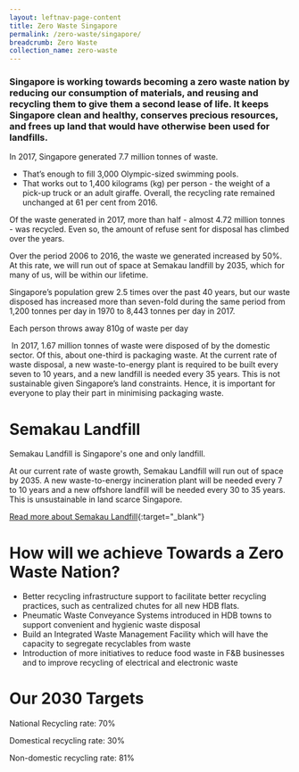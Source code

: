 ```yaml
---
layout: leftnav-page-content
title: Zero Waste Singapore
permalink: /zero-waste/singapore/
breadcrumb: Zero Waste 
collection_name: zero-waste
---
```


### Singapore is working towards becoming a zero waste nation by reducing our consumption of materials, and reusing and recycling them to give them a second lease of life. It keeps Singapore clean and healthy, conserves precious resources, and frees up land that would have otherwise been used for landfills. 

In 2017, Singapore generated 7.7 million tonnes of waste.
* That’s enough to fill 3,000 Olympic-sized swimming pools. 
* That works out to 1,400 kilograms (kg) per person - the weight of a pick-up truck or an adult giraffe.
Overall, the recycling rate remained unchanged at 61 per cent from 2016.

Of the waste generated in 2017, more than half - almost 4.72 million tonnes - was recycled. Even so, the amount of refuse sent for disposal has climbed over the years. 

Over the period 2006 to 2016, the waste we generated increased by 50%. At this rate, we will run out of space at Semakau landfill by 2035, which for many of us, will be within our lifetime.

Singapore’s population grew 2.5 times over the past 40 years, but our waste disposed has increased more than seven-fold during the same period from 1,200 tonnes per day in 1970 to 8,443 tonnes per day in 2017.



Each person throws away 810g of waste per day

 In 2017, 1.67 million tonnes of waste were disposed of by the domestic sector. Of this, about one-third is packaging waste. At the current rate of waste disposal, a new waste-to-energy plant is required to be built every seven to 10 years, and a new landfill is needed every 35 years. This is not sustainable given Singapore’s land constraints. Hence, it is important for everyone to play their part in minimising packaging waste.
 
# Semakau Landfill

Semakau Landfill is Singapore's one and only landfill. 

At our current rate of waste growth, Semakau Landfill will run out of space by 2035. A new waste-to-energy incineration plant will be needed every 7 to 10 years and a new offshore landfill will be needed every 30 to 35 years. This is unsustainable in land scarce Singapore.

[Read more about Semakau Landfill](https://www.nea.gov.sg/our-services/waste-management/waste-management-infrastructure/semakau-landfill){:target="_blank"} 


# How will we achieve Towards a Zero Waste Nation?

* Better recycling infrastructure support to facilitate better recycling practices, such as centralized chutes for all new HDB flats.
* Pneumatic Waste Conveyance Systems introduced in HDB towns to support convenient and hygienic waste disposal
*  Build an Integrated Waste Management Facility which will have the capacity to segregate recyclables from waste
*  Introduction of more initiatives to reduce food waste in F&B businesses and to improve recycling of electrical and electronic waste


# Our 2030 Targets

National Recycling rate: 70%

Domestical recycling rate: 30%

Non-domestic recycling rate: 81%
